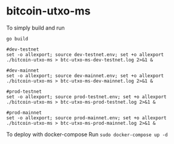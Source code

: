 # bitcoin-utxo-ms

To simply build and run

```shell
go build

#dev-testnet
set -o allexport; source dev-testnet.env; set +o allexport
./bitcoin-utxo-ms > btc-utxo-ms-dev-testnet.log 2>&1 &

#dev-mainnet
set -o allexport; source dev-mainnet.env; set +o allexport
./bitcoin-utxo-ms > btc-utxo-ms-dev-mainnet.log 2>&1 &

#prod-testnet
set -o allexport; source prod-testnet.env; set +o allexport
./bitcoin-utxo-ms > btc-utxo-ms-prod-testnet.log 2>&1 &

#prod-mainnet
set -o allexport; source prod-mainnet.env; set +o allexport
./bitcoin-utxo-ms > btc-utxo-ms-prod-mainnet.log 2>&1 &

```

To deploy with docker-compose
Run `sudo docker-compose up -d`